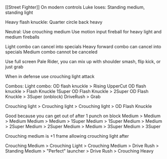 [[Street Fighter]]
On modern controls Luke loses: Standing medium, standing light

Heavy flash knuckle: Quarter circle back heavy

Neutral:
Use crouching medium
Use motion input fireball for heavy light and medium fireballs


Light combo can cancel into specials
Heavy forward combo can cancel into specials
Medium combo cannot be canceled

Use full screen Pale Rider, you can mix up with shoulder smash, flip kick, or just grab

When in defense use crouching light attack

Combos:
Light combo:
	OD flash knuckle > Rising UpperCut
	OD flash knuckle > Flash Knuckle
	1Super
	OD Flash Knuckle > 2Super
	OD Flash Knuckle > 3Super
	(onblock) DriveRush > Grab

Crouching light > Crouching light > Crouching light > OD Flash Knuckle

Good because you can get out of after 1 punch on block
Medium > Medium > Medium
Medium > Medium > 1Super
Medium > 1Super
Medium > Medium  > 2Super
Medium > 2Super
Medium > Medium  > 3Super
Medium > 3Super

Crouching medium is +1 frame allowing crouching light after

Crouching Medium > Crouching Light > Crouching Medium > Drive Rush > Standing Medium > "Perfect" launcher > Drive Rush > Crouching Heavy